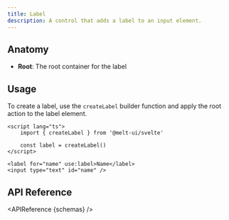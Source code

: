 ```yaml
---
title: Label
description: A control that adds a label to an input element.
---
```


<script>
    import { APIReference } from "$docs/components"
    export let schemas
</script>

## Anatomy

- **Root**: The root container for the label

## Usage

To create a label, use the `createLabel` builder function and apply the root action to the label
element.

```svelte
<script lang="ts">
	import { createLabel } from '@melt-ui/svelte'

	const label = createLabel()
</script>

<label for="name" use:label>Name</label>
<input type="text" id="name" />
```

## API Reference

<APIReference {schemas} />
